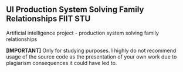 ## UI Production System Solving Family Relationships FIIT STU
Artificial intelligence project - production system solving family relationships

**[IMPORTANT]**
Only for studying purposes. I highly do not recommend usage of the source code as the presentation of your own work due to plagiarism consequences it could have led to.
